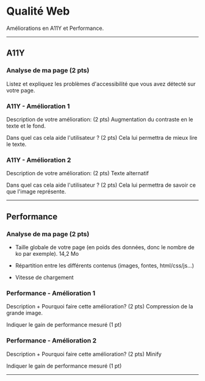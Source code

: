 # Qualité Web

Améliorations en A11Y et Performance.

---

## A11Y

### Analyse de ma page (2 pts)

Listez et expliquez les problèmes d'accessibilité que vous avez détecté sur votre page.

### A11Y - Amélioration 1

Description de votre amélioration: (2 pts)
Augmentation du contraste en le texte et le fond.

Dans quel cas cela aide l'utilisateur ? (2 pts) Cela lui permettra de mieux lire le texte.

### A11Y - Amélioration 2

Description de votre amélioration: (2 pts) Texte alternatif

Dans quel cas cela aide l'utilisateur ? (2 pts) Cela lui permettra de savoir ce que l'image représente.

---

## Performance

### Analyse de ma page (2 pts)

- Taille globale de votre page (en poids des données, donc le nombre de ko par exemple). 
    14,2 Mo

- Répartition entre les différents contenus (images, fontes, html/css/js...)

- Vitesse de chargement

### Performance - Amélioration 1

Description + Pourquoi faire cette amélioration? (2 pts) Compression de la grande image.

Indiquer le gain de performance mesuré (1 pt)

### Performance - Amélioration 2

Description + Pourquoi faire cette amélioration? (2 pts) Minify

Indiquer le gain de performance mesuré (1 pt)

---
